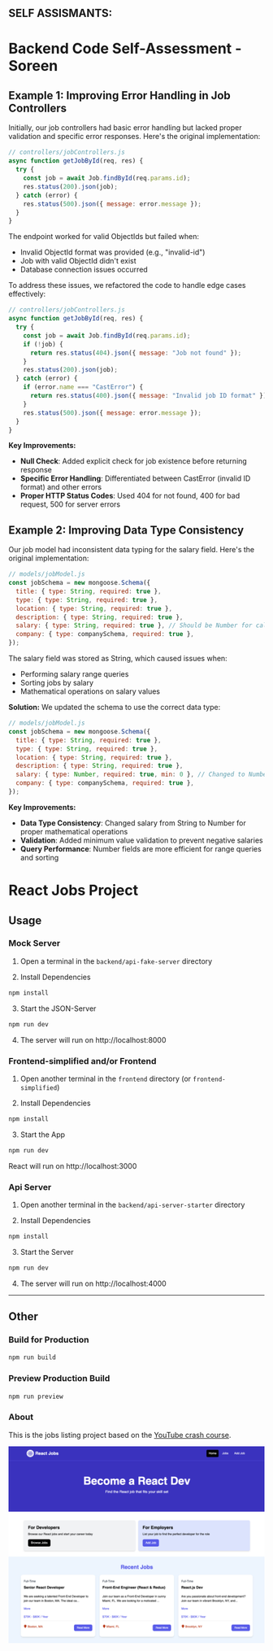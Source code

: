 ## SELF ASSISMANTS:

# Backend Code Self-Assessment - Soreen

## Example 1: Improving Error Handling in Job Controllers

Initially, our job controllers had basic error handling but lacked proper validation and specific error responses. Here's the original implementation:

```javascript
// controllers/jobControllers.js
async function getJobById(req, res) {
  try {
    const job = await Job.findById(req.params.id);
    res.status(200).json(job);
  } catch (error) {
    res.status(500).json({ message: error.message });
  }
}
```

The endpoint worked for valid ObjectIds but failed when:

- Invalid ObjectId format was provided (e.g., "invalid-id")
- Job with valid ObjectId didn't exist
- Database connection issues occurred

To address these issues, we refactored the code to handle edge cases effectively:

```javascript
// controllers/jobControllers.js
async function getJobById(req, res) {
  try {
    const job = await Job.findById(req.params.id);
    if (!job) {
      return res.status(404).json({ message: "Job not found" });
    }
    res.status(200).json(job);
  } catch (error) {
    if (error.name === "CastError") {
      return res.status(400).json({ message: "Invalid job ID format" });
    }
    res.status(500).json({ message: error.message });
  }
}
```

**Key Improvements:**

- **Null Check**: Added explicit check for job existence before returning response
- **Specific Error Handling**: Differentiated between CastError (invalid ID format) and other errors
- **Proper HTTP Status Codes**: Used 404 for not found, 400 for bad request, 500 for server errors

## Example 2: Improving Data Type Consistency

Our job model had inconsistent data typing for the salary field. Here's the original implementation:

```javascript
// models/jobModel.js
const jobSchema = new mongoose.Schema({
  title: { type: String, required: true },
  type: { type: String, required: true },
  location: { type: String, required: true },
  description: { type: String, required: true },
  salary: { type: String, required: true }, // Should be Number for calculations
  company: { type: companySchema, required: true },
});
```

The salary field was stored as String, which caused issues when:

- Performing salary range queries
- Sorting jobs by salary
- Mathematical operations on salary values

**Solution:**
We updated the schema to use the correct data type:

```javascript
// models/jobModel.js
const jobSchema = new mongoose.Schema({
  title: { type: String, required: true },
  type: { type: String, required: true },
  location: { type: String, required: true },
  description: { type: String, required: true },
  salary: { type: Number, required: true, min: 0 }, // Changed to Number with validation
  company: { type: companySchema, required: true },
});
```

**Key Improvements:**

- **Data Type Consistency**: Changed salary from String to Number for proper mathematical operations
- **Validation**: Added minimum value validation to prevent negative salaries
- **Query Performance**: Number fields are more efficient for range queries and sorting

# React Jobs Project

## Usage

### Mock Server

1. Open a terminal in the `backend/api-fake-server` directory

2. Install Dependencies

```bash
npm install
```

3. Start the JSON-Server

```bash
npm run dev
```

4. The server will run on http://localhost:8000

### Frontend-simplified and/or Frontend

1. Open another terminal in the `frontend` directory (or `frontend-simplified`)

2. Install Dependencies

```bash
npm install
```

3. Start the App

```bash
npm run dev
```

React will run on http://localhost:3000

### Api Server

1. Open another terminal in the `backend/api-server-starter` directory

2. Install Dependencies

```bash
npm install
```

3. Start the Server

```bash
npm run dev
```

4. The server will run on http://localhost:4000

---

## Other

### Build for Production

```bash
npm run build
```

### Preview Production Build

```bash
npm run preview
```

### About

This is the jobs listing project based on the [YouTube crash course](https://youtu.be/LDB4uaJ87e0).

<img src="./frontend/public/screen.png" />
